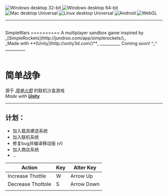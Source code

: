 ![Windows desktop 32-bit](http://simplewars.pythonanywhere.com/get_badge/Windows%20desktop%2032-bit?d)
![Windows desktop 64-bit](http://simplewars.pythonanywhere.com/get_badge/Windows%20desktop%2064-bit?d)
![Mac desktop Universal](http://simplewars.pythonanywhere.com/get_badge/Mac%20desktop%20Universal?d)
![Linux desktop Universal](http://simplewars.pythonanywhere.com/get_badge/Linux%20desktop%20Universal?d)
![Android](http://simplewars.pythonanywhere.com/get_badge/Android?d)
![WebGL](http://simplewars.pythonanywhere.com/get_badge/WebGL?d)
<!--Web Player is no longer supported
![Web Player](http://simplewars.pythonanywhere.com/get_badge/Web%20Player?b)
-->
__________
<br>
SimpleWars
==========
A multiplayer sandbox game inspired by _[SimpleRockets](http://jundroo.com/app/simplerockets/)_<br>
_Made with **[Unity](http://unity3d.com/)**_
__________
Coming soon! ^_^
__________
<br><br>

简单战争
==========
源于 _[简单火箭](http://jundroo.com/app/simplerockets/)_ 的联机沙盒游戏<br>
_Made with **[Unity](http://unity3d.com/)**_
__________

计划：
----------
+ 加入载具建造系统
+ 加入联机系统
+ 修复bug并编译移动版 (√)
+ 加入商店系统
+ ...

| Action            | Key | Alter Key  |
|-------------------|-----|------------|
| Increase Thottle  | W   | Arrow Up   |
| Decrease Thottole | S   | Arrow Down |
|                   |     |            |